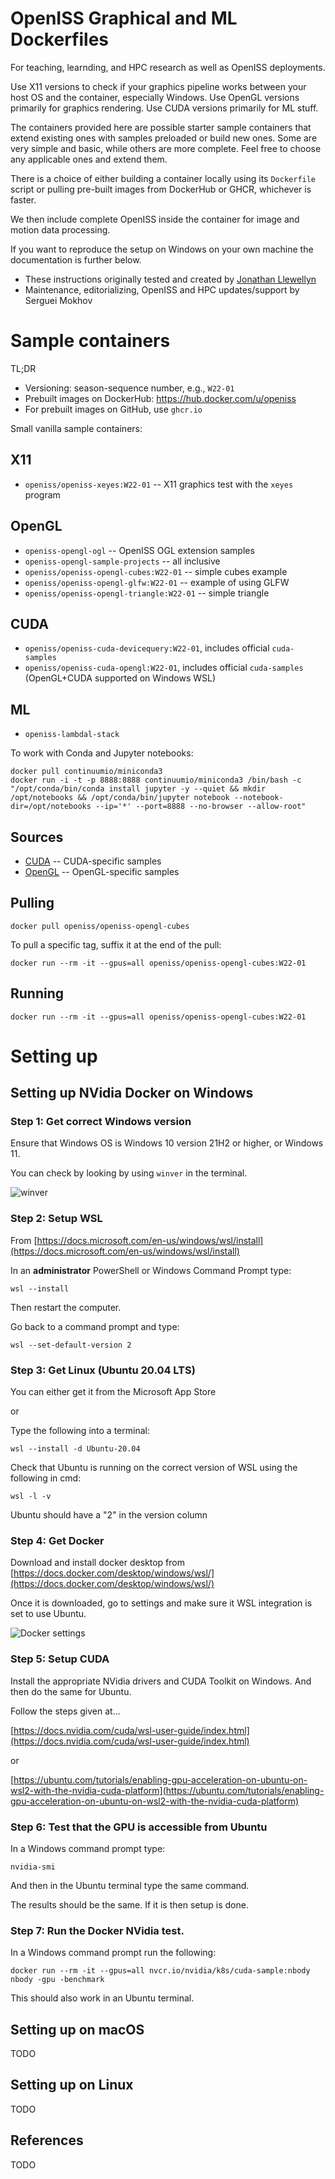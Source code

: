 # OpenISS Graphical and ML Dockerfiles

For teaching, learnding, and HPC research as well as OpenISS deployments.

Use X11 versions to check if your graphics pipeline works between your host OS and the container, especially Windows.
Use OpenGL versions primarily for graphics rendering.
Use CUDA versions primarily for ML stuff.

The containers provided here are possible starter sample containers
that extend existing ones with samples preloaded or build new ones.
Some are very simple and basic, while others are more complete.
Feel free to choose any applicable ones and extend them.

There is a choice of either building a container locally using its `Dockerfile`
script or pulling pre-built images from DockerHub or GHCR, whichever is faster.

We then include complete OpenISS inside the container for image and motion
data processing.

If you want to reproduce the setup on Windows on your own machine
the documentation is further below.

* These instructions originally tested and created by [Jonathan Llewellyn](https://github.com/inexistenz)
* Maintenance, editorializing, OpenISS and HPC updates/support by Serguei Mokhov

# Sample containers

TL;DR

- Versioning: season-sequence number, e.g., `W22-01`
- Prebuilt images on DockerHub: https://hub.docker.com/u/openiss
- For prebuilt images on GitHub, use `ghcr.io`

Small vanilla sample containers:

## X11

- `openiss/openiss-xeyes:W22-01` -- X11 graphics test with the `xeyes` program

## OpenGL

- `openiss-opengl-ogl` -- OpenISS OGL extension samples
- `openiss-opengl-sample-projects` -- all inclusive
- `openiss/openiss-opengl-cubes:W22-01` -- simple cubes example
- `openiss/openiss-opengl-glfw:W22-01` -- example of using GLFW
- `openiss/openiss-opengl-triangle:W22-01` -- simple triangle

## CUDA

- `openiss/openiss-cuda-devicequery:W22-01`, includes official `cuda-samples`
- `openiss/openiss-cuda-opengl:W22-01`, includes official `cuda-samples` (OpenGL+CUDA supported on Windows WSL)

## ML

- `openiss-lambdal-stack`

To work with Conda and Jupyter notebooks:

```
docker pull continuumio/miniconda3
docker run -i -t -p 8888:8888 continuumio/miniconda3 /bin/bash -c "/opt/conda/bin/conda install jupyter -y --quiet && mkdir /opt/notebooks && /opt/conda/bin/jupyter notebook --notebook-dir=/opt/notebooks --ip='*' --port=8888 --no-browser --allow-root"
```

## Sources

- [CUDA](CUDA/) -- CUDA-specific samples
- [OpenGL](OpenGL/) -- OpenGL-specific samples

## Pulling

```
docker pull openiss/openiss-opengl-cubes
```

To pull a specific tag, suffix it at the end of the pull:

```
docker run --rm -it --gpus=all openiss/openiss-opengl-cubes:W22-01
```

## Running 

```
docker run --rm -it --gpus=all openiss/openiss-opengl-cubes:W22-01
```

# Setting up

## Setting up NVidia Docker on Windows

### Step 1: Get correct Windows version

Ensure that Windows OS is Windows 10 version 21H2 or higher, or Windows 11.

You can check by looking by using `winver` in the terminal.

![winver](images/Windows_Version.png)

### Step 2: Setup WSL

From [https://docs.microsoft.com/en-us/windows/wsl/install](https://docs.microsoft.com/en-us/windows/wsl/install)

In an **administrator** PowerShell or Windows Command Prompt type:

```
wsl --install
```

Then restart the computer.

Go back to a command prompt and type:

```
wsl --set-default-version 2
```

### Step 3: Get Linux (Ubuntu 20.04 LTS)

You can either get it from the Microsoft App Store

or

Type the following into a terminal:

```
wsl --install -d Ubuntu-20.04
```

Check that Ubuntu is running on the correct version of WSL using the following
in cmd:

```
wsl -l -v
```

Ubuntu should have a "2" in the version column

### Step 4: Get Docker

Download and install docker desktop from [https://docs.docker.com/desktop/windows/wsl/](https://docs.docker.com/desktop/windows/wsl/)

Once it is downloaded, go to settings and make sure it WSL integration is set to use Ubuntu.

![Docker settings](images/Docker_setup.png)

### Step 5: Setup CUDA

Install the appropriate NVidia drivers and CUDA Toolkit on Windows. And then do the same for Ubuntu.

Follow the steps given at...

[https://docs.nvidia.com/cuda/wsl-user-guide/index.html](https://docs.nvidia.com/cuda/wsl-user-guide/index.html)

or

[https://ubuntu.com/tutorials/enabling-gpu-acceleration-on-ubuntu-on-wsl2-with-the-nvidia-cuda-platform](https://ubuntu.com/tutorials/enabling-gpu-acceleration-on-ubuntu-on-wsl2-with-the-nvidia-cuda-platform)

### Step 6: Test that the GPU is accessible from Ubuntu

In a Windows command prompt type:

```
nvidia-smi
```

And then in the Ubuntu terminal type the same command.

The results should  be the same. If it is then setup is done.

### Step 7: Run the Docker NVidia test.

In a Windows command prompt run the following:

```
docker run --rm -it --gpus=all nvcr.io/nvidia/k8s/cuda-sample:nbody nbody -gpu -benchmark
```

This should also work in an Ubuntu terminal.

## Setting up on macOS

TODO

## Setting up on Linux

TODO

## References

TODO
